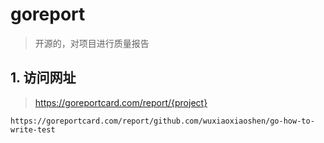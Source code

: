 # goreport

> 开源的，对项目进行质量报告

## 1. 访问网址

> https://goreportcard.com/report/{project}

``` 
https://goreportcard.com/report/github.com/wuxiaoxiaoshen/go-how-to-write-test
```
